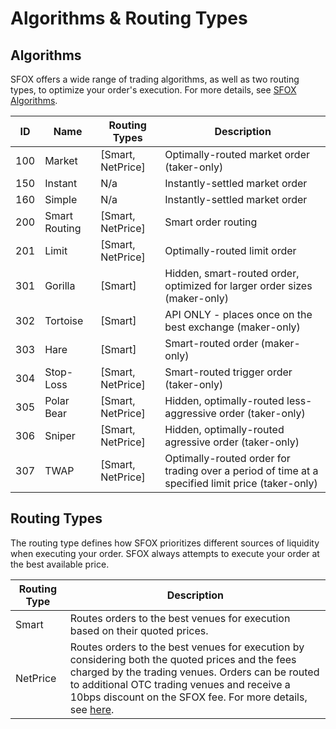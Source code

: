 # Algorithms & Routing Types    
## Algorithms
SFOX offers a wide range of trading algorithms, as well as two routing types, to optimize your order's execution. For more details, see [SFOX Algorithms](https://www.sfox.com/algos.html).

ID | Name | Routing Types | Description
--------- | ----------- | --------- | ---------
100 | Market | [Smart, NetPrice] | Optimally-routed market order (taker-only)
150 | Instant | N/a | Instantly-settled market order
160 | Simple | N/a | Instantly-settled market order
200 | Smart Routing | [Smart, NetPrice] | Smart order routing
201 | Limit | [Smart, NetPrice] | Optimally-routed limit order
301 | Gorilla | [Smart] | Hidden, smart-routed order, optimized for larger order sizes (maker-only)
302 | Tortoise | [Smart] | API ONLY - places once on the best exchange (maker-only)
303 | Hare | [Smart] | Smart-routed order (maker-only)
304 | Stop-Loss | [Smart, NetPrice] | Smart-routed trigger order (taker-only)
305 | Polar Bear | [Smart, NetPrice] | Hidden, optimally-routed less-aggressive order (taker-only)
306 | Sniper | [Smart, NetPrice] | Hidden, optimally-routed agressive order (taker-only)
307 | TWAP | [Smart, NetPrice] | Optimally-routed order for trading over a period of time at a specified limit price (taker-only)

## Routing Types
The routing type defines how SFOX prioritizes different sources of liquidity when executing your order. SFOX always attempts to execute your order at the best available price.

Routing Type | Description
----------------- | -----------
Smart | Routes orders to the best venues for execution based on their quoted prices. 
NetPrice | Routes orders to the best venues for execution by considering both the quoted prices and the fees charged by the trading venues. Orders can be routed to additional OTC trading venues and receive a 10bps discount on the SFOX fee. For more details, see [here](https://blog.sfox.com/sfox-net-price-smart-routing-a023cf15de7b).